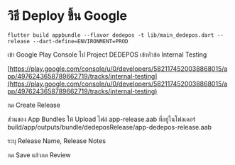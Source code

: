 # วิธี Deploy ขึ้น Google

```
flutter build appbundle --flavor dedepos -t lib/main_dedepos.dart --release --dart-define=ENVIRONMENT=PROD
```


เข้า Google Play Console  ไป Project DEDEPOS เข้าหัวข้อ Internal Testing

[https://play.google.com/console/u/0/developers/5821174520038868015/app/4976243658789662719/tracks/internal-testing](https://play.google.com/console/u/0/developers/5821174520038868015/app/4976243658789662719/tracks/internal-testing)

กด Create Release

ส่วนของ App Bundles ให้ Upload ไฟล์ app-release.aab ที่อยู่ในโฟลเดอร์ build/app/outputs/bundle/dedeposRelease/app-dedepos-release.aab

ระบุ Release Name, Release Notes

กด Save แล้วกด Review